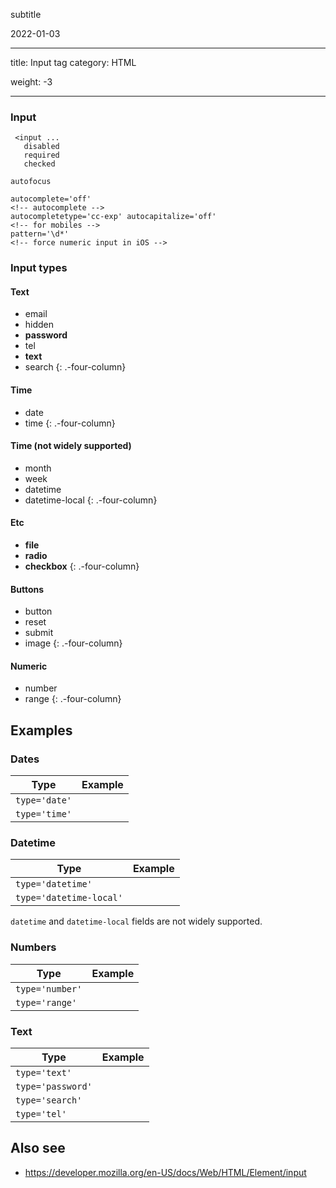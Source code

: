 subtitle

2022-01-03

------------------------------------------------------------------------

title: Input tag category: HTML

weight: -3

------------------------------------------------------------------------

### Input

     <input ...
       disabled
       required
       checked

    autofocus

    autocomplete='off'
    <!-- autocomplete -->
    autocompletetype='cc-exp' autocapitalize='off'
    <!-- for mobiles -->
    pattern='\d*'
    <!-- force numeric input in iOS -->

### Input types

#### Text

-   email
-   hidden
-   **password**
-   tel
-   **text**
-   search {: .-four-column}

#### Time

-   date
-   time {: .-four-column}

#### Time (not widely supported)

-   month
-   week
-   datetime
-   datetime-local {: .-four-column}

#### Etc

-   **file**
-   **radio**
-   **checkbox** {: .-four-column}

#### Buttons

-   button
-   reset
-   submit
-   image {: .-four-column}

#### Numeric

-   number
-   range {: .-four-column}

Examples
--------

### Dates

<table><thead><tr class="header"><th>Type</th><th>Example</th></tr></thead><tbody><tr class="odd"><td><code>type='date'</code></td><td></td></tr><tr class="even"><td><code>type='time'</code></td><td></td></tr></tbody></table>

### Datetime

<table><thead><tr class="header"><th>Type</th><th>Example</th></tr></thead><tbody><tr class="odd"><td><code>type='datetime'</code></td><td></td></tr><tr class="even"><td><code>type='datetime-local'</code></td><td></td></tr></tbody></table>

`datetime` and `datetime-local` fields are not widely supported.

### Numbers

<table><thead><tr class="header"><th>Type</th><th>Example</th></tr></thead><tbody><tr class="odd"><td><code>type='number'</code></td><td></td></tr><tr class="even"><td><code>type='range'</code></td><td></td></tr></tbody></table>

### Text

<table><thead><tr class="header"><th>Type</th><th>Example</th></tr></thead><tbody><tr class="odd"><td><code>type='text'</code></td><td></td></tr><tr class="even"><td><code>type='password'</code></td><td></td></tr><tr class="odd"><td><code>type='search'</code></td><td></td></tr><tr class="even"><td><code>type='tel'</code></td><td></td></tr></tbody></table>

Also see
--------

-   <a href="https://developer.mozilla.org/en-US/docs/Web/HTML/Element/input" class="uri">https://developer.mozilla.org/en-US/docs/Web/HTML/Element/input</a>
